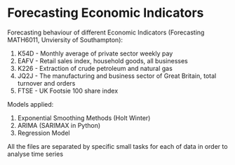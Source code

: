 # Forecasting Economic Indicators

Forecasting behaviour of different Economic Indicators (Forecasting MATH6011, Unviersity of Southampton):
1.   K54D - Monthly average of private sector weekly pay
2.   EAFV - Retail sales index, household goods, all businesses
3.   K226 - Extraction of crude petroleum and natural gas
4.   JQ2J - The manufacturing and business sector of Great Britain, total turnover and orders
5.   FTSE - UK Footsie 100 share index

Models applied:
1.   Exponential Smoothing Methods (Holt Winter)
2.   ARIMA (SARIMAX in Python)
3.   Regression Model

All the files are separated by specific small tasks for each of data in order to analyse time series
